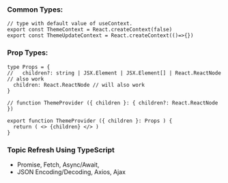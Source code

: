 ### Common Types:
```tsx
// type with default value of useContext.
export const ThemeContext = React.createContext(false)
export const ThemeUpdateContext = React.createContext(()=>{})
```
### Prop Types:
```tsx
type Props = {
//   children?: string | JSX.Element | JSX.Element[] | React.ReactNode // also work
  children: React.ReactNode // will also work
}

// function ThemeProvider ({ children }: { children?: React.ReactNode })

export function ThemeProvider ({ children }: Props ) {
  return ( <> {children} </> )
}
```

### Topic Refresh Using TypeScript
- Promise, Fetch, Async/Await, 
- JSON Encoding/Decoding, Axios, Ajax